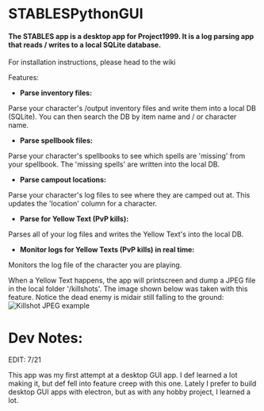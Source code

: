 # STABLESPythonGUI

#### The STABLES app is a desktop app for Project1999. It is a log parsing app that reads / writes to a local SQLite database.

For installation instructions, please head to the wiki

Features:

- **Parse inventory files:**

Parse your character's /output inventory files and write them into a local DB (SQLite). You can then search the DB by item name and / or character name.

- **Parse spellbook files:**

Parse your character's spellbooks to see which spells are 'missing' from your spellbook. The 'missing spells' are written into the local DB.

- **Parse campout locations:**

Parse your character's log files to see where they are camped out at. This updates the 'location' column for a character.

- **Parse for Yellow Text (PvP kills):**

Parses all of your log files and writes the Yellow Text's into the local DB.

- **Monitor logs for Yellow Texts (PvP kills) in real time:**

Monitors the log file of the character you are playing. 

When a Yellow Text happens, the app will printscreen and dump a JPEG file in the local folder '/killshots'.
The image shown below was taken with this feature. Notice the dead enemy is midair still falling to the ground:
![Killshot JPEG example](https://cdn.discordapp.com/attachments/1058479766644199567/1161750968975773827/image.png?ex=65396fe7&is=6526fae7&hm=76ebb4b3ec718318d4fa53c224e0199e2c4c32056ff577ae078ec530250fd387&)

# Dev Notes:
EDIT: 7/21

This app was my first attempt at a desktop GUI app. I def learned a lot making it, but def fell into feature creep with this one. Lately I prefer to build desktop GUI apps with electron, but as with any hobby project, I learned a lot.
